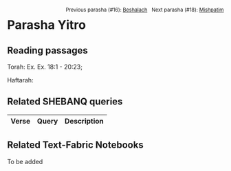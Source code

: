 <span style="float: right;"><sup>Previous parasha (#16): <a href="../16%20-%20Beshalach/README.md#start">Beshalach</a> &nbsp;&nbsp;Next parasha (#18): <a href="../18%20-%20Mishpatim/README.md#start">Mishpatim</a></sup></span>

# Parasha Yitro

## Reading passages

Torah: Ex. Ex. 18:1 - 20:23; 

Haftarah: 

## Related SHEBANQ queries

Verse | Query | Description
--- | --- | ---


## Related Text-Fabric Notebooks

To be added
